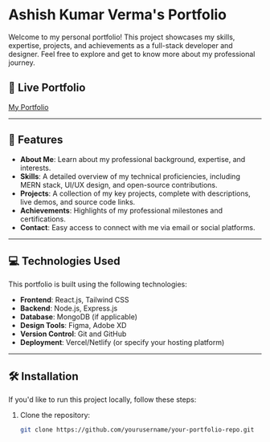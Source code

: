 # Ashish Kumar Verma's Portfolio

Welcome to my personal portfolio! This project showcases my skills, expertise, projects, and achievements as a full-stack developer and designer. Feel free to explore and get to know more about my professional journey.

## 🔗 Live Portfolio

[My Portfolio](https://krashishverma.github.io/MyPortfolio)



---

## 🚀 Features

- **About Me**: Learn about my professional background, expertise, and interests.
- **Skills**: A detailed overview of my technical proficiencies, including MERN stack, UI/UX design, and open-source contributions.
- **Projects**: A collection of my key projects, complete with descriptions, live demos, and source code links.
- **Achievements**: Highlights of my professional milestones and certifications.
- **Contact**: Easy access to connect with me via email or social platforms.

---

## 💻 Technologies Used

This portfolio is built using the following technologies:

- **Frontend**: React.js, Tailwind CSS
- **Backend**: Node.js, Express.js
- **Database**: MongoDB (if applicable)
- **Design Tools**: Figma, Adobe XD
- **Version Control**: Git and GitHub
- **Deployment**: Vercel/Netlify (or specify your hosting platform)

---

## 🛠️ Installation

If you'd like to run this project locally, follow these steps:

1. Clone the repository:
   ```bash
   git clone https://github.com/yourusername/your-portfolio-repo.git
